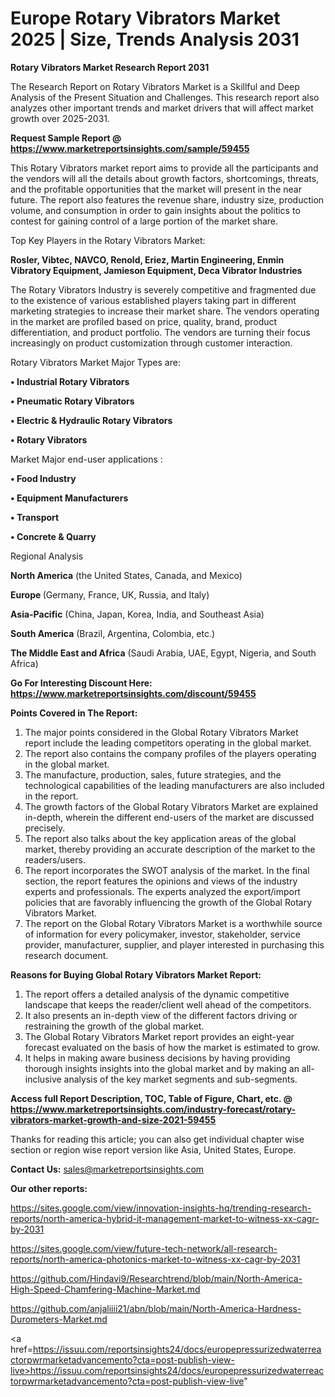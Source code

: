 # Europe Rotary Vibrators Market 2025 | Size, Trends Analysis 2031

<strong>Rotary Vibrators Market Research Report 2031</strong>

The Research Report on Rotary Vibrators Market is a Skillful and Deep Analysis of the Present Situation and Challenges. This research report also analyzes other important trends and market drivers that will affect market growth over 2025-2031.

<strong>Request Sample Report @ <a href=https://www.marketreportsinsights.com/sample/59455>https://www.marketreportsinsights.com/sample/59455</a></strong>

This Rotary Vibrators market report aims to provide all the participants and the vendors will all the details about growth factors, shortcomings, threats, and the profitable opportunities that the market will present in the near future. The report also features the revenue share, industry size, production volume, and consumption in order to gain insights about the politics to contest for gaining control of a large portion of the market share.

Top Key Players in the Rotary Vibrators Market:

<strong>Rosler, Vibtec, NAVCO, Renold, Eriez, Martin Engineering, Enmin Vibratory Equipment, Jamieson Equipment, Deca Vibrator Industries</strong>

The Rotary Vibrators Industry is severely competitive and fragmented due to the existence of various established players taking part in different marketing strategies to increase their market share. The vendors operating in the market are profiled based on price, quality, brand, product differentiation, and product portfolio. The vendors are turning their focus increasingly on product customization through customer interaction.

Rotary Vibrators Market Major Types are:

<strong>• Industrial Rotary Vibrators

• Pneumatic Rotary Vibrators

• Electric & Hydraulic Rotary Vibrators

• Rotary Vibrators</strong>

Market Major end-user applications :

<strong>• Food Industry

• Equipment Manufacturers

• Transport

• Concrete & Quarry</strong>

Regional Analysis

</u><strong><b>North America</b></strong> (the United States, Canada, and Mexico)

<strong><b>Europe </b></strong>(Germany, France, UK, Russia, and Italy)

<strong><b>Asia-Pacific</b></strong> (China, Japan, Korea, India, and Southeast Asia)

<strong><b>South America</b></strong> (Brazil, Argentina, Colombia, etc.)

<strong><b>The Middle East and Africa</b></strong> (Saudi Arabia, UAE, Egypt, Nigeria, and South Africa)

<strong>Go For Interesting Discount Here: <a href=https://www.marketreportsinsights.com/discount/59455>https://www.marketreportsinsights.com/discount/59455</a></strong>

<strong>Points Covered in The Report:</strong>
<ol>
  <li>The major points considered in the Global Rotary Vibrators Market report include the leading competitors operating in the global market.</li>
  <li>The report also contains the company profiles of the players operating in the global market.</li>
  <li>The manufacture, production, sales, future strategies, and the technological capabilities of the leading manufacturers are also included in the report.</li>
  <li>The growth factors of the Global Rotary Vibrators Market are explained in-depth, wherein the different end-users of the market are discussed precisely.</li>
  <li>The report also talks about the key application areas of the global market, thereby providing an accurate description of the market to the readers/users.</li>
  <li>The report incorporates the SWOT analysis of the market. In the final section, the report features the opinions and views of the industry experts and professionals. The experts analyzed the export/import policies that are favorably influencing the growth of the Global Rotary Vibrators Market.</li>
  <li>The report on the Global Rotary Vibrators Market is a worthwhile source of information for every policymaker, investor, stakeholder, service provider, manufacturer, supplier, and player interested in purchasing this research document.</li>
</ol>
<strong>Reasons for Buying Global Rotary Vibrators Market Report:</strong>

<ol>
  <li>The report offers a detailed analysis of the dynamic competitive landscape that keeps the reader/client well ahead of the competitors.</li>
  <li>It also presents an in-depth view of the different factors driving or restraining the growth of the global market.</li>
  <li>The Global Rotary Vibrators Market report provides an eight-year forecast evaluated on the basis of how the market is estimated to grow.</li>
  <li>It helps in making aware business decisions by having providing thorough insights insights into the global market and by making an all-inclusive analysis of the key market segments and sub-segments.</li>
</ol>
<strong>Access full Report Description, TOC, Table of Figure, Chart, etc. @ <a href=https://www.marketreportsinsights.com/industry-forecast/rotary-vibrators-market-growth-and-size-2021-59455>https://www.marketreportsinsights.com/industry-forecast/rotary-vibrators-market-growth-and-size-2021-59455</a></strong>


Thanks for reading this article; you can also get individual chapter wise section or region wise report version like Asia, United States, Europe.

<strong>Contact Us:</strong>
sales@marketreportsinsights.com

<strong>Our other reports:</strong>

<a href=https://sites.google.com/view/innovation-insights-hq/trending-research-reports/north-america-hybrid-it-management-market-to-witness-xx-cagr-by-2031>https://sites.google.com/view/innovation-insights-hq/trending-research-reports/north-america-hybrid-it-management-market-to-witness-xx-cagr-by-2031</a>

<a href=https://sites.google.com/view/future-tech-network/all-research-reports/north-america-photonics-market-to-witness-xx-cagr-by-2031>https://sites.google.com/view/future-tech-network/all-research-reports/north-america-photonics-market-to-witness-xx-cagr-by-2031</a>

<a href=https://github.com/Hindavi9/Researchtrend/blob/main/North-America-High-Speed-Chamfering-Machine-Market.md>https://github.com/Hindavi9/Researchtrend/blob/main/North-America-High-Speed-Chamfering-Machine-Market.md</a>

<a href=https://github.com/anjaliiii21/abn/blob/main/North-America-Hardness-Durometers-Market.md>https://github.com/anjaliiii21/abn/blob/main/North-America-Hardness-Durometers-Market.md</a>

<a href=https://issuu.com/reportsinsights24/docs/europepressurizedwaterreactorpwrmarketadvancemento?cta=post-publish-view-live>https://issuu.com/reportsinsights24/docs/europepressurizedwaterreactorpwrmarketadvancemento?cta=post-publish-view-live</a>"
